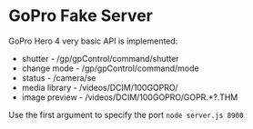 # GoPro Fake Server #

GoPro Hero 4 very basic API is implemented:

* shutter - /gp/gpControl/command/shutter
* change mode - /gp/gpControl/command/mode
* status - /camera/se
* media library - /videos/DCIM/100GOPRO/
* image preview - /videos/DCIM/100GOPRO/GOPR.*?\.THM

Use the first argument to specify the port `node server.js 8900`

